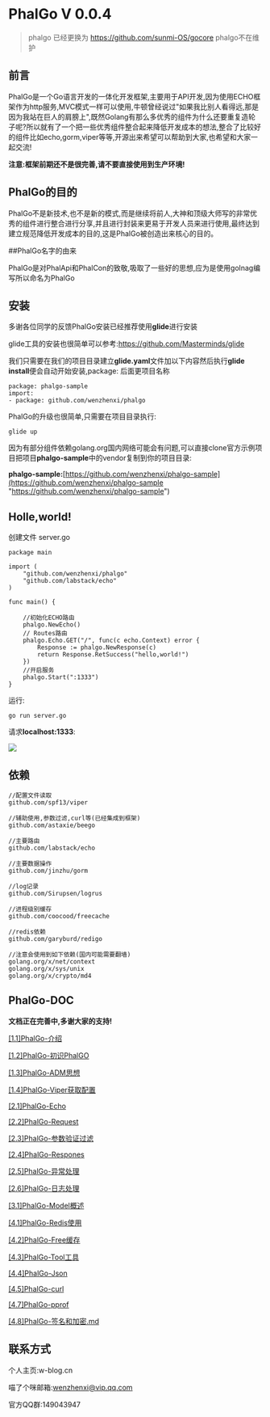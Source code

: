 # PhalGo V 0.0.4

> phalgo 已经更换为 https://github.com/sunmi-OS/gocore phalgo不在维护


## 前言

PhalGo是一个Go语言开发的一体化开发框架,主要用于API开发,因为使用ECHO框架作为http服务,MVC模式一样可以使用,牛顿曾经说过"如果我比别人看得远,那是因为我站在巨人的肩膀上",既然Golang有那么多优秀的组件为什么还要重复造轮子呢?所以就有了一个把一些优秀组件整合起来降低开发成本的想法,整合了比较好的组件比如echo,gorm,viper等等,开源出来希望可以帮助到大家,也希望和大家一起交流!

**注意:框架前期还不是很完善,请不要直接使用到生产环境!**


## PhalGo的目的

PhalGo不是新技术,也不是新的模式,而是继续将前人,大神和顶级大师写的非常优秀的组件进行整合进行分享,并且进行封装来更易于开发人员来进行使用,最终达到建立规范降低开发成本的目的,这是PhalGo被创造出来核心的目的。

##PhalGo名字的由来

PhalGo是对PhalApi和PhalCon的致敬,吸取了一些好的思想,应为是使用golnag编写所以命名为PhalGo


## 安装

多谢各位同学的反馈PhalGo安装已经推荐使用**glide**进行安装

glide工具的安装也很简单可以参考:https://github.com/Masterminds/glide

我们只需要在我们的项目目录建立**glide.yaml**文件加以下内容然后执行**glide install**便会自动开始安装,package: 后面更项目名称


    package: phalgo-sample     
    import:
    - package: github.com/wenzhenxi/phalgo

   
PhalGo的升级也很简单,只需要在项目目录执行:

    glide up
    
因为有部分组件依赖golang.org国内网络可能会有问题,可以直接clone官方示例项目把项目**phalgo-sample**中的vendor复制到你的项目目录:

**phalgo-sample:**[https://github.com/wenzhenxi/phalgo-sample](https://github.com/wenzhenxi/phalgo-sample "https://github.com/wenzhenxi/phalgo-sample")

## Holle,world!

创建文件 server.go

    package main
    
    import (
        "github.com/wenzhenxi/phalgo"
        "github.com/labstack/echo"
    )
    
    func main() {
    
        //初始化ECHO路由
        phalgo.NewEcho()
        // Routes路由
        phalgo.Echo.GET("/", func(c echo.Context) error {
            Response := phalgo.NewResponse(c)
            return Response.RetSuccess("hello,world!")
        })
    	//开启服务
    	phalgo.Start(":1333")
    }

运行:

    go run server.go
    
请求**localhost:1333**:

![](http://i.imgur.com/tHi9dT2.png)
    
## 依赖

    //配置文件读取
    github.com/spf13/viper
    
    //辅助使用,参数过滤,curl等(已经集成到框架)
    github.com/astaxie/beego
    
    //主要路由
    github.com/labstack/echo
    
    //主要数据操作
    github.com/jinzhu/gorm
    
    //log记录
    github.com/Sirupsen/logrus
    
    //进程级别缓存
    github.com/coocood/freecache
    
    //redis依赖
    github.com/garyburd/redigo
    
    //注意会使用到如下依赖(国内可能需要翻墙)
    golang.org/x/net/context
    golang.org/x/sys/unix
    golang.org/x/crypto/md4
    
## PhalGo-DOC

**文档正在完善中,多谢大家的支持!**

[[1.1]PhalGo-介绍](http://git.oschina.net/wenzhenxi/phalgo/blob/master/docs/manual-zh-CN/%5B1.1%5DPhalGo-%E4%BB%8B%E7%BB%8D.md)

[[1.2]PhalGo-初识PhalGO](http://git.oschina.net/wenzhenxi/phalgo/blob/master/docs/manual-zh-CN/%5B1.2%5DPhalGo-%E5%88%9D%E8%AF%86PhalGO.md)

[[1.3]PhalGo-ADM思想](http://git.oschina.net/wenzhenxi/phalgo/blob/master/docs/manual-zh-CN/%5B1.3%5DPhalGo-ADM%E6%80%9D%E6%83%B3.md)

[[1.4]PhalGo-Viper获取配置](http://git.oschina.net/wenzhenxi/phalgo/blob/master/docs/manual-zh-CN/%5B1.4%5DPhalGo-Viper%E8%8E%B7%E5%8F%96%E9%85%8D%E7%BD%AE.md)

[[2.1]PhalGo-Echo](http://git.oschina.net/wenzhenxi/phalgo/blob/master/docs/manual-zh-CN/%5B2.1%5DPhalGo-Echo.md)

[[2.2]PhalGo-Request](http://git.oschina.net/wenzhenxi/phalgo/blob/master/docs/manual-zh-CN/[2.2]PhalGo-Request.md)

[[2.3]PhalGo-参数验证过滤](http://git.oschina.net/wenzhenxi/phalgo/blob/master/docs/manual-zh-CN/%5B2.3%5DPhalGo-%E5%8F%82%E6%95%B0%E9%AA%8C%E8%AF%81%E8%BF%87%E6%BB%A4.md)

[[2.4]PhalGo-Respones](http://git.oschina.net/wenzhenxi/phalgo/blob/master/docs/manual-zh-CN/%5B2.4%5DPhalGo-Respones.md)

[[2.5]PhalGo-异常处理](http://git.oschina.net/wenzhenxi/phalgo/blob/master/docs/manual-zh-CN/%5B2.5%5DPhalGo-%E5%BC%82%E5%B8%B8%E5%A4%84%E7%90%86.md)

[[2.6]PhalGo-日志处理](http://git.oschina.net/wenzhenxi/phalgo/blob/master/docs/manual-zh-CN/%5B2.4%5DPhalGo-%E6%97%A5%E5%BF%97%E5%A4%84%E7%90%86.md)

[[3.1]PhalGo-Model概述](http://git.oschina.net/wenzhenxi/phalgo/blob/master/docs/manual-zh-CN/%5B3.1%5DPhalGo-Model%E6%A6%82%E8%BF%B0.md)

[[4.1]PhalGo-Redis使用](http://git.oschina.net/wenzhenxi/phalgo/blob/master/docs/manual-zh-CN/%5B4.1%5DPhalGo-Redis%E4%BD%BF%E7%94%A8.md?)

[[4.2]PhalGo-Free缓存](http://git.oschina.net/wenzhenxi/phalgo/blob/master/docs/manual-zh-CN/%5B4.2%5DPhalGo-Free%E7%BC%93%E5%AD%98.md)

[[4.3]PhalGo-Tool工具](http://git.oschina.net/wenzhenxi/phalgo/blob/master/docs/manual-zh-CN/%5B4.3%5DPhalGo-Tool%E5%B7%A5%E5%85%B7.md)

[[4.4]PhalGo-Json](http://git.oschina.net/wenzhenxi/phalgo/blob/master/docs/manual-zh-CN/%5B4.4%5DPhalGo-Json.md)

[[4.5]PhalGo-curl](http://git.oschina.net/wenzhenxi/phalgo/blob/master/docs/manual-zh-CN/%5B4.5%5DPhalGo-curl.md )

[[4.7]PhalGo-pprof](http://git.oschina.net/wenzhenxi/phalgo/blob/master/docs/manual-zh-CN/%5B4.7%5DPhalGo-pprof.md)

[[4.8]PhalGo-签名和加密.md](http://git.oschina.net/wenzhenxi/phalgo/blob/master/docs/manual-zh-CN/%5B4.7%5DPhalGo-%E7%AD%BE%E5%90%8D%E5%92%8C%E5%8A%A0%E5%AF%86.md)

    
## 联系方式

个人主页:w-blog.cn

喵了个咪邮箱:wenzhenxi@vip.qq.com

官方QQ群:149043947



